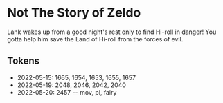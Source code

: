 # Not The Story of Zeldo
Lank wakes up from a good night's rest only to find Hi-roll in danger! You gotta
help him save the Land of Hi-roll from the forces of evil.

## Tokens
- 2022-05-15: 1665, 1654, 1653, 1655, 1657
- 2022-05-19: 2048, 2046, 2042, 2040
- 2022-05-20: 2457 -- mov, pl, fairy
